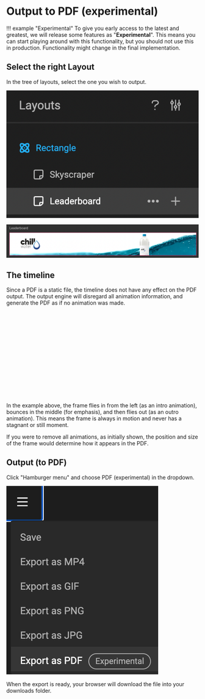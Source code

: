 # Output to PDF (experimental)

!!! example "Experimental"
	To give you early access to the latest and greatest, we will release some features as "**Experimental**". This means you can start playing around with this functionality, but you should not use this in production. Functionality might change in the final implementation.

## Select the right Layout

In the tree of layouts, select the one you wish to output.

![Output](output-1.png)

![Output](output-2.png)

## The timeline

Since a PDF is a static file, the timeline does not have any effect on the PDF output. The output engine will disregard all animation information, and generate the PDF as if no animation was made.

<script src="https://fast.wistia.com/embed/medias/qznksrj7t5.jsonp" async></script><script src="https://fast.wistia.com/assets/external/E-v1.js" async></script><div class="wistia_responsive_padding" style="padding:44.17% 0 0 0;position:relative;"><div class="wistia_responsive_wrapper" style="height:100%;left:0;position:absolute;top:0;width:100%;"><div class="wistia_embed wistia_async_qznksrj7t5 seo=false videoFoam=true" style="height:100%;position:relative;width:100%">&nbsp;</div></div></div>

In the example above, the frame flies in from the left (as an intro animation), bounces in the middle (for emphasis), and then flies out (as an outro animation). This means the frame is always in motion and never has a stagnant or still moment.

If you were to remove all animations, as initially shown, the position and size of the frame would determine how it appears in the PDF.

## Output (to PDF)

Click "Hamburger menu" and choose PDF (experimental) in the dropdown.

![Output](pdf.png)

When the export is ready, your browser will download the file into your downloads folder.